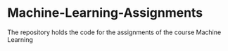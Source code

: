 # Machine-Learning-Assignments
The repository holds the code for the assignments of the course Machine Learning
